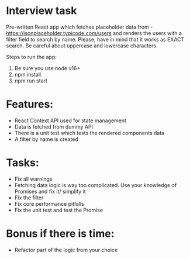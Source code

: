 # Interview task

Pre-written React app which fetches placeholder data from - https://jsonplaceholder.typicode.com/users and renders the users with a filter field to search by name. Please, have in mind that it works as EXACT search. Be careful about uppercase and lowercase characters.

Steps to run the app:

1. Be sure you use node v16+
2. npm install
3. npm run start

# Features:

-   React Context API used for state management
-   Data is fetched from dummy API
-   There is a unit test which tests the rendered components data
-   A filter by name is created

# Tasks:

-   Fix all warnings
-   Fetching data logic is way too complicated. Use your knowledge of Promises and fix it/ simplify it
-   Fix the filter
-   Fix core performance pitfalls
-   Fix the unit test and test the Promise

# Bonus if there is time:

-   Refactor part of the logic from your choice
